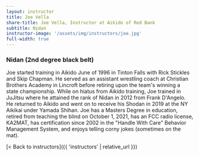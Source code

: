 ```yaml
---
layout: instructor
title: Joe Vella
share-title: Joe Vella, Instructor at Aikido of Red Bank
subtitle: Nidan
instructor-image: '/assets/img/instructors/joe.jpg'
full-width: true
---
```


### Nidan (2nd degree black belt)

Joe started training in Aikido June of 1996 in Tinton Falls with Rick Stickles and Skip Chapman. He served as an assistant wrestling coach at Christian Brothers Academy in Lincroft before retiring upon the team's winning a state championship. While on hiatus from Aikido training, Joe trained in JuJitsu where he attained the rank of Nidan in 2012 from Frank D'Angelo. He returned to Aikido and went on to receive his Shodan in 2019 at the NY Aikikai under Yamada Shihan. Joe has a Masters Degree in education, retired from teaching the blind on October 1, 2021, has an FCC radio license, KA2MAT, has certification since 2002 in the "Handle With Care" Behavior Management System, and enjoys telling corny jokes (sometimes on the mat).

[< Back to instructors]({{ 'instructors' | relative_url }})
